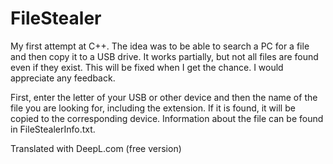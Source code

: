 # FileStealer
My first attempt at C++.
The idea was to be able to search a PC for a file and then copy it to a USB drive. It works partially, but not all files are found even if they exist. This will be fixed when I get the chance. I would appreciate any feedback. 

First, enter the letter of your USB or other device and then the name of the file you are looking for, including the extension. If it is found, it will be copied to the corresponding device. Information about the file can be found in FileStealerInfo.txt.

Translated with DeepL.com (free version)
